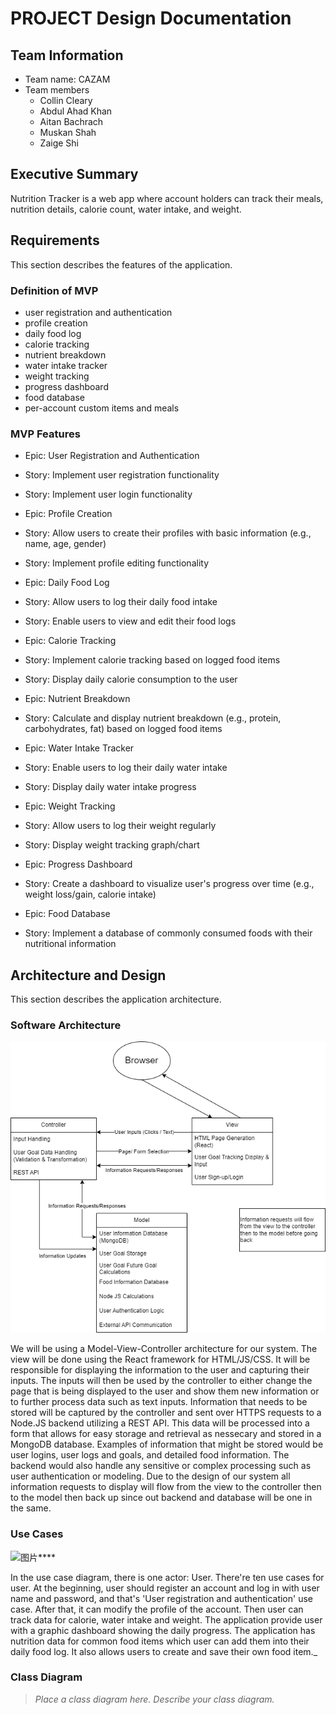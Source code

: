 
# PROJECT Design Documentation

## Team Information
* Team name: CAZAM
* Team members
  * Collin Cleary
  * Abdul Ahad Khan
  * Aitan Bachrach
  * Muskan Shah
  * Zaige Shi

## Executive Summary

Nutrition Tracker is a web app where account holders can track their meals, nutrition details, calorie count, water intake, and weight. 


## Requirements

This section describes the features of the application.

### Definition of MVP
  * user registration and authentication
  * profile creation
  * daily food log
  * calorie tracking
  * nutrient breakdown
  * water intake tracker
  * weight tracking
  * progress dashboard
  * food database
  * per-account custom items and meals

### MVP Features
* Epic: User Registration and Authentication
 * Story: Implement user registration functionality
 * Story: Implement user login functionality

* Epic: Profile Creation
 * Story: Allow users to create their profiles with basic information (e.g., name, age, gender)
 * Story: Implement profile editing functionality

* Epic: Daily Food Log
 * Story: Allow users to log their daily food intake
 * Story: Enable users to view and edit their food logs

* Epic: Calorie Tracking
 * Story: Implement calorie tracking based on logged food items
 * Story: Display daily calorie consumption to the user

* Epic: Nutrient Breakdown
 * Story: Calculate and display nutrient breakdown (e.g., protein, carbohydrates, fat) based on logged food items

* Epic: Water Intake Tracker
 * Story: Enable users to log their daily water intake
 * Story: Display daily water intake progress

* Epic: Weight Tracking
 * Story: Allow users to log their weight regularly
 * Story: Display weight tracking graph/chart

* Epic: Progress Dashboard
 * Story: Create a dashboard to visualize user's progress over time (e.g., weight loss/gain, calorie intake)

* Epic: Food Database
 * Story: Implement a database of commonly consumed foods with their nutritional information


## Architecture and Design

This section describes the application architecture.

### Software Architecture
![Architecture Diagram](<../media/Architecture Diagram HW 5.png>)

We will be using a Model-View-Controller architecture for our system. The view will be done using the React framework for HTML/JS/CSS. It will be responsible for displaying the information to the user and capturing their inputs. The inputs will then be used by the controller to either change the page that is being displayed to the user and show them new information or to further process data such as text inputs. Information that needs to be stored will be captured by the controller and sent over HTTPS requests to a Node.JS backend utilizing a REST API. This data will be processed into a form that allows for easy storage and retrieval as nessecary and stored in a MongoDB database. Examples of information that might be stored would be user logins, user logs and goals, and detailed food information. The backend would also handle any sensitive or complex processing such as user authentication or modeling. Due to the design of our system all information requests to display will flow from the view to the controller then to the model then back up since out backend and database will be one in the same.
### Use Cases
![图片](https://media.discordapp.net/attachments/1202803055616065609/1207142230331232287/SWEN_632-hwk5_use_case.jpeg?ex=65de91cf&is=65cc1ccf&hm=2129559654506a102d461d3e293a288ee85ff4c251bb62c464433dde484d3cae&=&format=webp&width=708&height=1246)****

In the use case diagram, there is one actor: User. There're ten use cases for user. At the beginning, user should register an account and log in with user name and password, and that's 'User registration and authentication'  use case. After that, it can modify the profile of the account. Then user can track data for calorie, water intake and weight. The application provide user with a graphic dashboard showing the daily progress. The application has nutrition data for common food items which user can add them into their daily food log. It also allows users to create and save their own food item._


### Class Diagram
> _Place a class diagram here._
> _Describe your class diagram._
